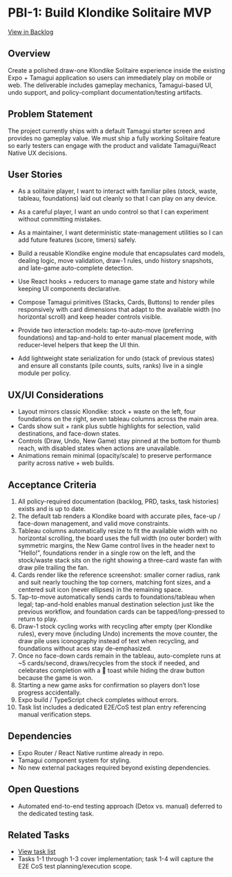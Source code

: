 # PBI-1: Build Klondike Solitaire MVP

[View in Backlog](../backlog.md#user-content-1)

## Overview
Create a polished draw-one Klondike Solitaire experience inside the existing Expo + Tamagui application so users can immediately play on mobile or web. The deliverable includes gameplay mechanics, Tamagui-based UI, undo support, and policy-compliant documentation/testing artifacts.

## Problem Statement
The project currently ships with a default Tamagui starter screen and provides no gameplay value. We must ship a fully working Solitaire feature so early testers can engage with the product and validate Tamagui/React Native UX decisions.

## User Stories
- As a solitaire player, I want to interact with familiar piles (stock, waste, tableau, foundations) laid out cleanly so that I can play on any device.
- As a careful player, I want an undo control so that I can experiment without committing mistakes.
- As a maintainer, I want deterministic state-management utilities so I can add future features (score, timers) safely.

- Build a reusable Klondike engine module that encapsulates card models, dealing logic, move validation, draw-1 rules, undo history snapshots, and late-game auto-complete detection.
- Use React hooks + reducers to manage game state and history while keeping UI components declarative.
- Compose Tamagui primitives (Stacks, Cards, Buttons) to render piles responsively with card dimensions that adapt to the available width (no horizontal scroll) and keep header controls visible.
- Provide two interaction models: tap-to-auto-move (preferring foundations) and tap-and-hold to enter manual placement mode, with reducer-level helpers that keep the UI thin.
- Add lightweight state serialization for undo (stack of previous states) and ensure all constants (pile counts, suits, ranks) live in a single module per policy.

## UX/UI Considerations
- Layout mirrors classic Klondike: stock + waste on the left, four foundations on the right, seven tableau columns across the main area.
- Cards show suit + rank plus subtle highlights for selection, valid destinations, and face-down states.
- Controls (Draw, Undo, New Game) stay pinned at the bottom for thumb reach, with disabled states when actions are unavailable.
- Animations remain minimal (opacity/scale) to preserve performance parity across native + web builds.

## Acceptance Criteria
1. All policy-required documentation (backlog, PRD, tasks, task histories) exists and is up to date.
2. The default tab renders a Klondike board with accurate piles, face-up / face-down management, and valid move constraints.
3. Tableau columns automatically resize to fit the available width with no horizontal scrolling, the board uses the full width (no outer border) with symmetric margins, the New Game control lives in the header next to "Hello!", foundations render in a single row on the left, and the stock/waste stack sits on the right showing a three-card waste fan with draw pile trailing the fan.
4. Cards render like the reference screenshot: smaller corner radius, rank and suit nearly touching the top corners, matching font sizes, and a centered suit icon (never ellipses) in the remaining space.
5. Tap-to-move automatically sends cards to foundations/tableau when legal; tap-and-hold enables manual destination selection just like the previous workflow, and foundation cards can be tapped/long-pressed to return to play.
6. Draw-1 stock cycling works with recycling after empty (per Klondike rules), every move (including Undo) increments the move counter, the draw pile uses iconography instead of text when recycling, and foundations without aces stay de-emphasized.
7. Once no face-down cards remain in the tableau, auto-complete runs at ~5 cards/second, draws/recycles from the stock if needed, and celebrates completion with a 🎉 toast while hiding the draw button because the game is won.
8. Starting a new game asks for confirmation so players don’t lose progress accidentally.
9. Expo build / TypeScript check completes without errors.
10. Task list includes a dedicated E2E/CoS test plan entry referencing manual verification steps.

## Dependencies
- Expo Router / React Native runtime already in repo.
- Tamagui component system for styling.
- No new external packages required beyond existing dependencies.

## Open Questions
- Automated end-to-end testing approach (Detox vs. manual) deferred to the dedicated testing task.

## Related Tasks
- [View task list](./tasks.md)
- Tasks 1-1 through 1-3 cover implementation; task 1-4 will capture the E2E CoS test planning/execution scope.
